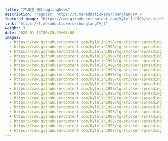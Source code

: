 ```yaml
---
title: "冲浪7️⃣ @ChonglangNews"
description: "regular: https://t.me/addstickers/chonglangTV_7"
featured_image: "https://raw.githubusercontent.com/kylelin1998/tg-sticker-spreading-worldwide-images/main/img/4b1a7226-33f3-4eb1-ab2b-3ded8cf9e556.jpg"
link: "https://t.me/addstickers/chonglangTV_7"
weight: 3
date: 2024-01-13T00:25:59+08:00
images:
  - https://raw.githubusercontent.com/kylelin1998/tg-sticker-spreading-worldwide-images/main/img/4b1a7226-33f3-4eb1-ab2b-3ded8cf9e556.jpg
  - https://raw.githubusercontent.com/kylelin1998/tg-sticker-spreading-worldwide-images/main/img/13c5914b-1a8f-4c3b-9fbb-63411a6744b6.jpg
  - https://raw.githubusercontent.com/kylelin1998/tg-sticker-spreading-worldwide-images/main/img/c08a6bc8-d2bd-400b-b083-538ef433ac3f.jpg
  - https://raw.githubusercontent.com/kylelin1998/tg-sticker-spreading-worldwide-images/main/img/b0c0b436-fd97-4b8d-a07a-1f4e205145f7.jpg
  - https://raw.githubusercontent.com/kylelin1998/tg-sticker-spreading-worldwide-images/main/img/d3134b06-1f11-430d-9f9b-084ec6a0cb76.jpg
  - https://raw.githubusercontent.com/kylelin1998/tg-sticker-spreading-worldwide-images/main/img/1c219ed2-7c24-4baa-bf69-f007ce102dba.jpg
  - https://raw.githubusercontent.com/kylelin1998/tg-sticker-spreading-worldwide-images/main/img/5b66a281-b9a3-4af8-8ac0-49dd12a4e2f3.jpg
  - https://raw.githubusercontent.com/kylelin1998/tg-sticker-spreading-worldwide-images/main/img/0664d4c6-eb08-4053-8d4c-ebf5f13aeece.jpg
  - https://raw.githubusercontent.com/kylelin1998/tg-sticker-spreading-worldwide-images/main/img/36a32695-ea20-461b-80a0-d5de6cb90335.jpg
  - https://raw.githubusercontent.com/kylelin1998/tg-sticker-spreading-worldwide-images/main/img/49827c60-9a6e-44a3-aaa7-f432ca8d8f61.jpg
  - https://raw.githubusercontent.com/kylelin1998/tg-sticker-spreading-worldwide-images/main/img/98a614e8-af37-4784-880c-d1d4f8001901.jpg
  - https://raw.githubusercontent.com/kylelin1998/tg-sticker-spreading-worldwide-images/main/img/1ece8325-7907-4d65-b097-58051051eaa8.jpg
  - https://raw.githubusercontent.com/kylelin1998/tg-sticker-spreading-worldwide-images/main/img/31b03aae-e359-44fa-88b1-58bb25d7de2d.jpg
  - https://raw.githubusercontent.com/kylelin1998/tg-sticker-spreading-worldwide-images/main/img/3363f99c-3eb2-43b2-9ea1-946b1ba225f9.jpg
  - https://raw.githubusercontent.com/kylelin1998/tg-sticker-spreading-worldwide-images/main/img/db917955-e668-40a0-b48c-e5f492f2d339.jpg
  - https://raw.githubusercontent.com/kylelin1998/tg-sticker-spreading-worldwide-images/main/img/efcb9429-d019-41b8-8f48-2139b7246f86.jpg
  - https://raw.githubusercontent.com/kylelin1998/tg-sticker-spreading-worldwide-images/main/img/3fe35fe9-2bf1-48d0-82fe-8566c617de0f.jpg
  - https://raw.githubusercontent.com/kylelin1998/tg-sticker-spreading-worldwide-images/main/img/c1614058-b5a7-47c5-8db9-1dfd3201edde.jpg
  - https://raw.githubusercontent.com/kylelin1998/tg-sticker-spreading-worldwide-images/main/img/01c3643e-d523-4e32-b890-7824f43b284a.jpg
  - https://raw.githubusercontent.com/kylelin1998/tg-sticker-spreading-worldwide-images/main/img/6e8b293f-6641-49d9-bd82-6487e8beab64.jpg
---
```

